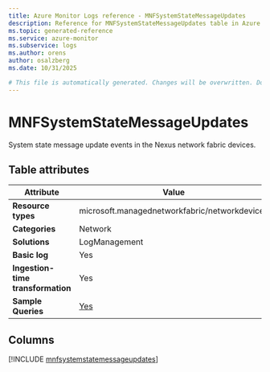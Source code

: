 ```yaml
---
title: Azure Monitor Logs reference - MNFSystemStateMessageUpdates
description: Reference for MNFSystemStateMessageUpdates table in Azure Monitor Logs.
ms.topic: generated-reference
ms.service: azure-monitor
ms.subservice: logs
ms.author: orens
author: osalzberg
ms.date: 10/31/2025

# This file is automatically generated. Changes will be overwritten. Do not change this file directly.
---
```


# MNFSystemStateMessageUpdates

System state message update events in the Nexus network fabric devices.


## Table attributes

|Attribute|Value|
|---|---|
|**Resource types**|microsoft.managednetworkfabric/networkdevices|
|**Categories**|Network|
|**Solutions**| LogManagement|
|**Basic log**|Yes|
|**Ingestion-time transformation**|Yes|
|**Sample Queries**|[Yes](/azure/azure-monitor/reference/queries/mnfsystemstatemessageupdates)|



## Columns
  
[!INCLUDE [mnfsystemstatemessageupdates](~/reusable-content/ce-skilling/azure/includes/azure-monitor/reference/tables/mnfsystemstatemessageupdates-include.md)]
